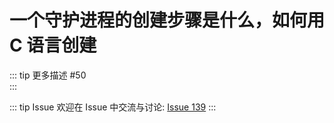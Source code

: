 # 一个守护进程的创建步骤是什么，如何用 C 语言创建

::: tip 更多描述 
 #50  
:::

::: tip Issue 
 欢迎在 Issue 中交流与讨论: [Issue 139](https://github.com/shfshanyue/Daily-Question/issues/139) 
:::



